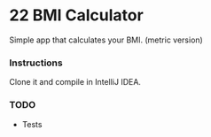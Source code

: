 # 22 BMI Calculator

Simple app that calculates your BMI. (metric version)

### Instructions
Clone it and compile in IntelliJ IDEA.

### TODO
  * Tests